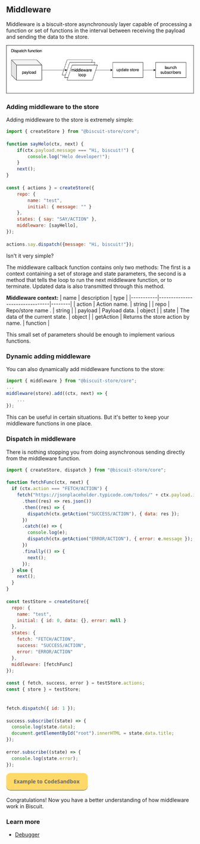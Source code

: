 ## Middleware
Middleware is a biscuit-store asynchronously layer capable of processing a function or set of functions in the interval between receiving the payload and sending the data to the store.

![N|Solid](/docs/assets/middleware.png)

### Adding middleware to the store
Adding middleware to the store is extremely simple:
```javascript
import { createStore } from "@biscuit-store/core";

function sayHelo(ctx, next) {
    if(ctx.payload.message === "Hi, biscuit!") {
        console.log("Helo developer!");
    }
    next();
}

const { actions } = createStore({
    repo: {
        name: "test",
        initial: { message: "" }
    },
    states: { say: "SAY/ACTION" }, 
    middleware: [sayHello],
});

actions.say.dispatch({message: "Hi, biscuit!"});
```
Isn't it very simple?

The middleware callback function contains only two methods: The first is a context containing a set of storage and state parameters, the second is a method that tells the loop to run the next middleware function, or to terminate. Updated data is also transmitted through this method.

**Middleware context:**
| name      | description                    | type   |
|-----------|--------------------------------|--------|
| action    | Action name.                   | string |
| repo      | Repo/store name .              | string |
| payload   | Payload data.                  | object |
| state     | The data of the current state. | object |
| getAction | Returns the store action by name. | function |

This small set of parameters should be enough to implement various functions.

### Dynamic adding middleware
You can also dynamically add middleware functions to the store:
```javascript
import { middleware } from "@biscuit-store/core";
...
middleware(store).add((ctx, next) => {
    ...
});
```
This can be useful in certain situations. But it's better to keep your middleware functions in one place.

### Dispatch in middleware
There is nothing stopping you from doing asynchronous sending directly from the middleware function.
```javascript
import { createStore, dispatch } from "@biscuit-store/core";

function fetchFunc(ctx, next) {
  if (ctx.action === "FETCH/ACTION") {
    fetch("https://jsonplaceholder.typicode.com/todos/" + ctx.payload.id)
      .then((res) => res.json())
      .then((res) => {
        dispatch(ctx.getAction("SUCCESS/ACTION"), { data: res });
      })
      .catch((e) => {
        console.log(e);
        dispatch(ctx.getAction("ERROR/ACTION"), { error: e.message });
      })
      .finally(() => {
        next();
      });
  } else {
    next();
  }
}

const testStore = createStore({
  repo: {
    name: "test",
    initial: { id: 0, data: {}, error: null }
  },
  states: {
    fetch: "FETCH/ACTION",
    success: "SUCCESS/ACTION",
    error: "ERROR/ACTION"
  },
  middleware: [fetchFunc]
});

const { fetch, success, error } = testStore.actions;
const { store } = testStore;


fetch.dispatch({ id: 1 });

success.subscribe((state) => {
  console.log(state.data);
  document.getElementById("root").innerHTML = state.data.title;
});

error.subscribe((state) => {
  console.log(state.error);
});

```
[![N|Solid](/docs/assets/exemple-button.png)](https://codesandbox.io/s/recursing-bird-vdbv2?file=/src/store/counter/service.js)

Congratulations! Now you have a better understanding of how middleware work in Biscuit.

### Learn more
 - [Debugger](/docs/debugger)